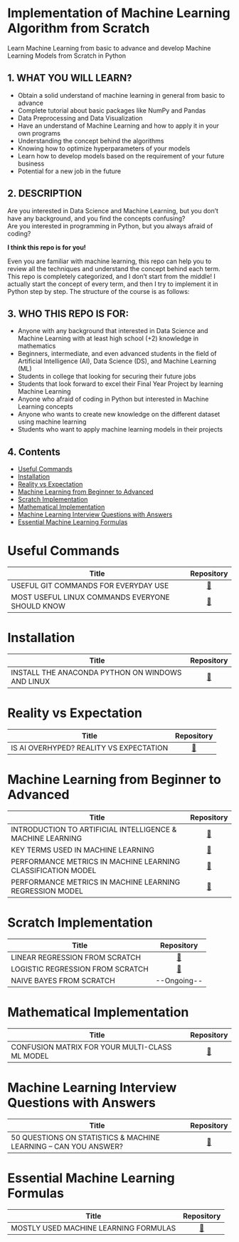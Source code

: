 # Implementation of Machine Learning Algorithm from Scratch
Learn Machine Learning from basic to advance and develop Machine Learning Models from Scratch in Python

## 1. WHAT YOU WILL LEARN?
* Obtain a solid understand of machine learning in general from basic to advance
* Complete tutorial about basic packages like NumPy and Pandas
* Data Preprocessing and Data Visualization
* Have an understand of Machine Learning and how to apply it in your own programs
* Understanding the concept behind the algorithms
* Knowing how to optimize hyperparameters of your models
* Learn how to develop models based on the requirement of your future business
* Potential for a new job in the future

## 2. DESCRIPTION
Are you interested in Data Science and Machine Learning, but you don’t have any background, and you find the concepts confusing?
<br>Are you interested in programming in Python, but you always afraid of coding?

<b> I think this repo is for you! </b>

Even you are familiar with machine learning, this repo can help you to review all the techniques and understand the concept behind each term.
This repo is completely categorized, and I don’t start from the middle! I actually start the concept of every term, and then I try to implement it in Python step by step. The structure of the course is as follows:

## 3. WHO THIS REPO IS FOR:
* Anyone with any background that interested in Data Science and Machine Learning with at least high school (+2) knowledge in mathematics
* Beginners, intermediate, and even advanced students in the field of Artificial Intelligence (AI), Data Science (DS), and Machine Learning (ML)
* Students in college that looking for securing their future jobs
* Students that look forward to excel their Final Year Project by learning Machine Learning
* Anyone who afraid of coding in Python but interested in Machine Learning concepts
* Anyone who wants to create new knowledge on the different dataset using machine learning
* Students who want to apply machine learning models in their projects

## 4. Contents
* [Useful Commands](#useful-commands) 
* [Installation](#installation)
* [Reality vs Expectation](#reality-vs-expectation)
* [Machine Learning from Beginner to Advanced](#machine-learning-from-beginner-to-advanced)
* [Scratch Implementation](#scratch-implementation)
* [Mathematical Implementation](#mathematical-implementation)
* [Machine Learning Interview Questions with Answers](#machine-learning-interview-questions-with-answers)
* [Essential Machine Learning Formulas](#essential-machine-learning-formulas)

# Useful Commands
| Title | Repository |
|------ | :----------: |
| USEFUL GIT COMMANDS FOR EVERYDAY USE | [🔗](https://github.com/ghimiresunil/Git-Cheat-Sheet)|
| MOST USEFUL LINUX COMMANDS EVERYONE SHOULD KNOW | [🔗](https://github.com/ghimiresunil/Linux-Guide-For-All)|

# Installation
| Title | Repository |
|------ | :----------: |
|INSTALL THE ANACONDA PYTHON ON WINDOWS AND LINUX | [🔗](https://github.com/ghimiresunil/Implementation-of-Machine-Learning-Algorithm-from-Scratch/blob/main/Installation/install_anaconda_python.md)|

# Reality vs Expectation
| Title | Repository |
|------ | :----------: |
| IS AI OVERHYPED? REALITY VS EXPECTATION |[🔗](https://github.com/ghimiresunil/Implementation-of-Machine-Learning-Algorithm-from-Scratch/blob/main/Reality%20vs%20Expectation/Is%20AI%20Overhyped%3F%20Reality%20vs%20Expectation.md)|

# Machine Learning from Beginner to Advanced
| Title | Repository |
|------ | :----------: |
| INTRODUCTION TO ARTIFICIAL INTELLIGENCE & MACHINE LEARNING |[🔗](https://github.com/ghimiresunil/Implementation-of-Machine-Learning-Algorithm-from-Scratch/blob/main/Machine%20Learning%20from%20Beginner%20to%20Advanced/Introduction%20to%20ML%20and%20AI.md)|
| KEY TERMS USED IN MACHINE LEARNING | [🔗](https://github.com/ghimiresunil/Implementation-of-Machine-Learning-Algorithm-from-Scratch/blob/main/Machine%20Learning%20from%20Beginner%20to%20Advanced/Key%20terms%20used%20in%20ML.md) |
|PERFORMANCE METRICS IN MACHINE LEARNING CLASSIFICATION MODEL| [🔗](https://github.com/ghimiresunil/Implementation-of-Machine-Learning-Algorithm-from-Scratch/blob/main/Machine%20Learning%20from%20Beginner%20to%20Advanced/Classification%20Performance%20Metrics.md) |
|PERFORMANCE METRICS IN MACHINE LEARNING REGRESSION MODEL| [🔗](https://github.com/ghimiresunil/Implementation-of-Machine-Learning-Algorithm-from-Scratch/blob/main/Machine%20Learning%20from%20Beginner%20to%20Advanced/Regression%20Performance%20Metrics.md) |

# Scratch Implementation
| Title | Repository |
|------ | :----------: |
|LINEAR REGRESSION FROM SCRATCH| [🔗](https://github.com/ghimiresunil/Implementation-of-Machine-Learning-Algorithm-from-Scratch/tree/main/ML%20from%20Scratch/Linear%20Regression)|
|LOGISTIC REGRESSION FROM SCRATCH| [🔗](https://github.com/ghimiresunil/Implementation-of-Machine-Learning-Algorithm-from-Scratch/tree/main/ML%20from%20Scratch/Logistic%20Regression)|
|NAIVE BAYES FROM SCRATCH| --Ongoing--|

# Mathematical Implementation
| Title | Repository |
|------ | :----------: |
|CONFUSION MATRIX FOR YOUR MULTI-CLASS ML MODEL| [🔗](https://github.com/ghimiresunil/Implementation-of-Machine-Learning-Algorithm-from-Scratch/blob/main/Mathematical%20Implementation/confusion_matrix.md)|

# Machine Learning Interview Questions with Answers
| Title | Repository |
|------ | :----------: |
|50 QUESTIONS ON STATISTICS & MACHINE LEARNING – CAN YOU ANSWER? | [🔗](https://graspcoding.com/50-questions-on-statistics-machine-learning-can-you-answer/)|

# Essential Machine Learning Formulas
| Title | Repository |
|------ | :----------: |
|MOSTLY USED MACHINE LEARNING FORMULAS |[🔗](https://github.com/ghimiresunil/Machine-Learning-Formulas)|
